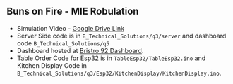 ## Buns on Fire - MIE Robulation

- Simulation Video - [Google Drive Link](https://drive.google.com/file/d/1nT8amtq2vzVtiJRB1EP265msqhKFWCiS/view?usp=sharing)
- Server Side code is in `B_Technical_Solutions/q3/server` and dashboard code `B_Technical_Solutions/q5`
- Dashboard hosted at [Bristro 92 Dashboard](https://bistro-92-client.vercel.app).
- Table Order Code for Esp32 is in `TableEsp32/TableEsp32.ino` and Kitchen Display Code in `B_Technical_Solutions/q3/Esp32/KitchenDisplay/KitchenDisplay.ino`.
